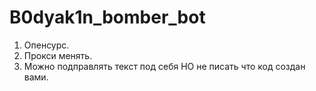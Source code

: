 # B0dyak1n_bomber_bot

1. Опенсурс.
2. Прокси менять.
3. Можно подправлять текст под себя НО не писать что код создан вами.

